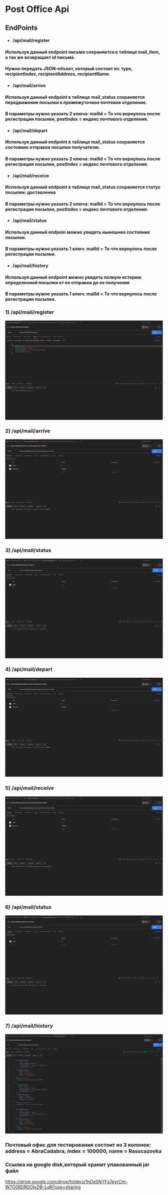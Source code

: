 # Post Office Api

## EndPoints
- #### /api/mail/register 

#### Используя данный endpoint письмо сохраняется в таблице mail_item, а так же возвращает id письма. 
#### Нужно передать JSON-объект, который состоит из: type, recipientIndex, recipientAddress, recipientName.

- #### /api/mail/arrive

#### Используя данный endpoint в таблице mail_status сохраняется передвижение посылки в промежуточное почтовое отделение.
#### В параметры нужно указать 2 ключа: mailId = То что вернулось после регистрации посылки, postIndex = индекс почтового отделения.

- #### /api/mail/depart

#### Используя данный endpoint в таблице mail_status сохраняется состояние отправки посылки получателю.
#### В параметры нужно указать 2 ключа: mailId = То что вернулось после регистрации посылки, postIndex = индекс почтового отделения.

- #### /api/mail/receive

#### Используя данный endpoint в таблице mail_status сохраняется статус посылки: доставленна
#### В параметры нужно указать 2 ключа: mailId = То что вернулось после регистрации посылки, postIndex = индекс почтового отделения.

- #### /api/mail/status

#### Используя данный endpoin можно увидеть нынешнее состояние посылки.
#### В параметры нужно указать 1 ключ: mailId = То что вернулось после регистрации посылки.

- #### /api/mail/history

#### Используя данный endpoint можно увидеть полную историю определенной посылки от ее отправки до ее получения
#### В параметры нужно указать 1 ключ: mailId = То что вернулось после регистрации посылки.

### 1) /api/mail/register
![Снимок экрана 2023-08-17 в 18.09.45.png](Images%2F%D0%A1%D0%BD%D0%B8%D0%BC%D0%BE%D0%BA%20%D1%8D%D0%BA%D1%80%D0%B0%D0%BD%D0%B0%202023-08-17%20%D0%B2%2018.09.45.png)

### 2) /api/mail/arrive
![Снимок экрана 2023-08-17 в 18.10.09.png](Images%2F%D0%A1%D0%BD%D0%B8%D0%BC%D0%BE%D0%BA%20%D1%8D%D0%BA%D1%80%D0%B0%D0%BD%D0%B0%202023-08-17%20%D0%B2%2018.10.09.png)

### 3) /api/mail/status
![Снимок экрана 2023-08-17 в 18.10.29.png](Images%2F%D0%A1%D0%BD%D0%B8%D0%BC%D0%BE%D0%BA%20%D1%8D%D0%BA%D1%80%D0%B0%D0%BD%D0%B0%202023-08-17%20%D0%B2%2018.10.29.png)

### 4) /api/mail/depart
![Снимок экрана 2023-08-17 в 18.10.45.png](Images%2F%D0%A1%D0%BD%D0%B8%D0%BC%D0%BE%D0%BA%20%D1%8D%D0%BA%D1%80%D0%B0%D0%BD%D0%B0%202023-08-17%20%D0%B2%2018.10.45.png)

### 5) /api/mail/receive 
![Снимок экрана 2023-08-17 в 18.11.00.png](Images%2F%D0%A1%D0%BD%D0%B8%D0%BC%D0%BE%D0%BA%20%D1%8D%D0%BA%D1%80%D0%B0%D0%BD%D0%B0%202023-08-17%20%D0%B2%2018.11.00.png)

### 6) /api/mail/status
![Снимок экрана 2023-08-17 в 18.11.15.png](Images%2F%D0%A1%D0%BD%D0%B8%D0%BC%D0%BE%D0%BA%20%D1%8D%D0%BA%D1%80%D0%B0%D0%BD%D0%B0%202023-08-17%20%D0%B2%2018.11.15.png)

### 7) /api/mail/history
![Снимок экрана 2023-08-17 в 18.11.39.png](Images%2F%D0%A1%D0%BD%D0%B8%D0%BC%D0%BE%D0%BA%20%D1%8D%D0%BA%D1%80%D0%B0%D0%BD%D0%B0%202023-08-17%20%D0%B2%2018.11.39.png)

### Почтовый офис для тестирования состоит из 3 колонок: address = AbraCadabra, index = 100000, name = Rasscazovka

### Ссылка на google disk,который хранит упакованный jar файл 
https://drive.google.com/drive/folders/1hDeSNYFs7eyrCm-W7G0RDR0OIvDB-LqR?usp=sharing